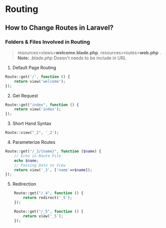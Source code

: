 # Routing
## How to Change Routes in Laravel?
### Folders & Files Involved in Routing
> resources>views>**welcome.blade.php**. 
> resources>routes>**web.php** .
>  **Note:** *.blade.php* Doesn't needs to be include in URL

1. Default Page Routing
```php
Route::get('/', function () {
    return view('welcome');
});
```
2. Get Request
```php
Route::get("index", function () {
    return view('index');
});
```
3. Short Hand Syntax
```php
Route::view("_2", '_2');
```

4. Parameterize Routes
```php
Route::get("/_3/{name}", function ($name) {
    // Echo in Route File
    echo $name;
    // Passing Data to View
    return view('_3', ['name'=>$name]);
});
```
5. Redirection
```php
    Route::get("/_4", function () {
        return redirect('_5');
    });

    Route::get("/_5", function () {
        return view('_5');
    });
```
